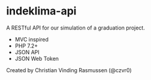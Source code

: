 # indeklima-api
A RESTful API for our simulation of a graduation project. 
* MVC inspired
* PHP 7.2+ 
* JSON API
* JSON Web Token

Created by Christian Vinding Rasmussen (@czvr0) 